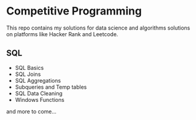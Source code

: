 # Competitive Programming
This repo contains my solutions for data science and algorithms solutions on platforms like Hacker Rank and Leetcode.

## **SQL**
- SQL Basics
- SQL Joins
- SQL Aggregations
- Subqueries and Temp tables
- SQL Data Cleaning
- Windows Functions

and more to come...
